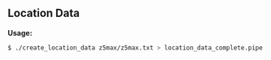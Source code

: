 ## Location Data

**Usage:**

```bash
$ ./create_location_data z5max/z5max.txt > location_data_complete.pipe
```
